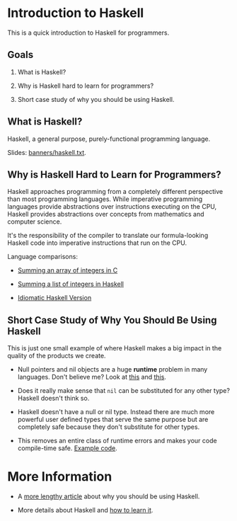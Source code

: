 # Introduction to Haskell

This is a quick introduction to Haskell for programmers.

## Goals

  1. What is Haskell?

  2. Why is Haskell hard to learn for programmers?

  3. Short case study of why you should be using Haskell.

## What is Haskell?

Haskell, a general purpose, purely-functional programming language.

Slides: [banners/haskell.txt](banners/haskell.txt).

## Why is Haskell Hard to Learn for Programmers?

Haskell approaches programming from a completely different perspective
than most programming languages.  While imperative programming
languages provide abstractions over instructions executing on the CPU,
Haskell provides abstractions over concepts from mathematics and
computer science.

It's the responsibility of the compiler to translate our
formula-looking Haskell code into imperative instructions that run on
the CPU.

Language comparisons:

  * [Summing an array of integers in C](src/csum.c)

  * [Summing a list of integers in Haskell](src/hssum.hs)

  * [Idiomatic Haskell Version](src/fold.hs)

## Short Case Study of Why You Should Be Using Haskell

This is just one small example of where Haskell makes a big impact in
the quality of the products we create.

  * Null pointers and nil objects are a huge **runtime** problem in
    many languages.  Don't believe me?  Look at [this][null] and
    [this][nil].

  * Does it really make sense that `nil` can be substituted for any
    other type?  Haskell doesn't think so.

  * Haskell doesn't have a null or nil type.  Instead there are much
    more powerful user defined types that serve the same purpose but
    are completely safe because they don't substitute for other types.

  * This removes an entire class of runtime errors and makes your code
    compile-time safe.  [Example code](src/age.hs).

# More Information

  * A [more lengthy article][why] about why you should be using Haskell.

  * More details about Haskell and [how to learn it][learn].


[null]: https://github.com/search?l=C%2B%2B&q=null+pointer&ref=cmdform&type=Issues
[nil]: https://github.com/search?q=nil+undefined+method&type=Issues&ref=searchresults
[why]: http://www.devalot.com/articles/2013/07/why-haskell.html
[learn]: http://www.devalot.com/topics/haskell.html
